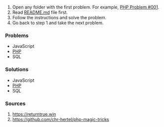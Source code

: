 
1. Open any folder with the first problem. For example, [PHP Problem #001](https://github.com/27cm/code-problems/tree/master/PHP/problems/001).
2. Read [README.md](https://github.com/27cm/code-problems/tree/master/PHP/problems/001/README.md) file first.
3. Follow the instructions and solve the problem.
4. Go back to step 1 and take the next problem.

### <a name='problems'></a>Problems

- JavaScript
- [PHP](https://github.com/27cm/code-problems/tree/master/PHP/problems)
- SQL


### <a name='solutions'></a>Solutions

- JavaScript
- [PHP](https://github.com/27cm/code-problems/tree/master/PHP/solutions)
- SQL


### <a name='sources'></a>Sources

1. https://returntrue.win
2. https://github.com/chr-hertel/php-magic-tricks
